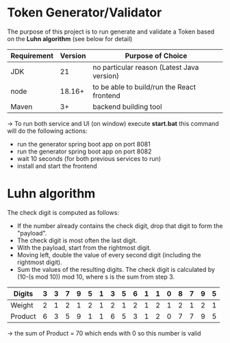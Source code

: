 # Token Generator/Validator 
The purpose of this project is to run generate and validate a Token based on the **Luhn algorithm** (see below for detail)

| Requirement | Version | Purpose of Choice                           |
|-------------|---------|---------------------------------------------|
| JDK         | 21      | no particular reason  (Latest Java version) |
| node        | 18.16+  | to be able to build/run the React frontend  |
| Maven       | 3+      | backend building tool                       |

-> To run both service and UI (on window) execute **start.bat**
this command will do the following actions:
- run the generator spring boot app on port 8081
- run the generator spring boot app on port 8082
- wait 10 seconds (for both previous services to run)
- install and start the frontend 



# Luhn algorithm

The check digit is computed as follows:

- If the number already contains the check digit, drop that digit to form the "payload".
- The check digit is most often the last digit.
- With the payload, start from the rightmost digit.
- Moving left, double the value of every second digit (including the rightmost digit).
- Sum the values of the resulting digits.
The check digit is calculated by (10-(s  mod 10)) mod 10, where s is the sum from step 3.

| Digits  | 3 | 3 | 7 | 9 | 5 | 1 | 3 | 5 | 6 | 1 | 1 | 0 | 8 | 7 | 9 | 5 |
|---------|---|---|---|---|---|---|---|---|---|---|---|---|---|---|---|---|
| Weight  | 2 | 1 | 2 | 1 | 2 | 1 | 2 | 1 | 2 | 1 | 2 | 1 | 2 | 1 | 2 | 1 |
| Product | 6 | 3 | 5 | 9 | 1 | 1 | 6 | 5 | 3 | 1 | 2 | 0 | 7 | 7 | 9 | 5 |

-> the sum of Product = 70 which ends with 0 so this number is valid
